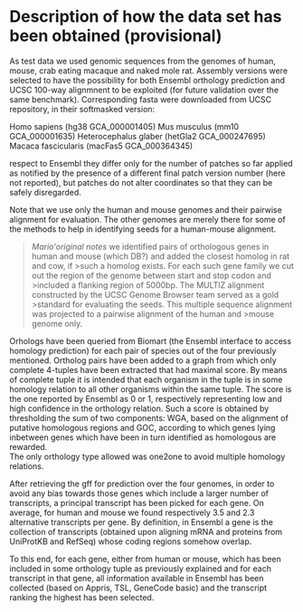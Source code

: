 # Description of how the data set has been obtained (provisional)
As test data we used genomic sequences from the genomes of human, mouse, crab eating macaque and naked mole rat. Assembly versions were selected to have the possibility for both Ensembl orthology prediction and UCSC 100-way alignmnent to be exploited (for future validation over the same benchmark). Corresponding fasta were downloaded from UCSC repository, in their softmasked version:

Homo sapiens (hg38 GCA_000001405)
Mus musculus (mm10 GCA_000001635)
Heterocephalus glaber (hetGla2 GCA_000247695)
Macaca fascicularis (macFas5 GCA_000364345)

respect to Ensembl they differ only for the number of patches so far applied as notified by the presence of a different final patch version number (here not reported), but patches do not alter coordinates so that they can be safely disregarded. 

Note that we use only the human and mouse genomes and their pairwise alignment for evaluation. The other genomes are merely there for some of the methods to help in identifying seeds for a human-mouse alignment.


>*Mario'original notes*
>we identified pairs of orthologous genes in human and mouse (which DB?) and added the closest homolog in rat and cow, if >such a homolog exists. For each such gene family we cut out the region of the genome between start and stop codon and >included a flanking region of 5000bp. The MULTIZ alignment constructed by the UCSC Genome Browser team served as a gold >standard for evaluating the seeds. This multiple sequence alignment was projected to a pairwise alignment of the human and >mouse genome only.


Orhologs have been queried from Biomart (the Ensembl interface to access homology prediction) for each pair of species out of the four previously mentioned. Ortholog pairs have been added to a graph from which only complete 4-tuples have been extracted that had maximal score. By means of complete tuple it is intended that each organism in the tuple is in some homology relation to all other organisms within the same tuple. The score is the one reported by Ensembl as 0 or 1, respectively representing low and high confidence in the orthology relation. Such a score is obtained by thresholding the sum of two components: WGA, based on the alignment of putative homologous regions and GOC, according to which genes lying inbetween genes which have been in turn identified as homologous are rewarded.  
The only orthology type allowed was one2one to avoid multiple homology relations. 


After retrieving the gff for prediction over the four genomes, in order to avoid any bias towards those genes which include a larger number of transcripts, a principal transcript has been picked for each gene. On average, for human and mouse we found respectively 3.5 and 2.3 alternative transcripts per gene. By definition, in Ensembl a gene is the collection of transcripts (obtained upon aligning mRNA and proteins from UniProtKB and RefSeq) whose coding regions somehow overlap. 

To this end, for each gene, either from human or mouse, which has been included in some orthology tuple as previously explained and for each transcript in that gene, all information available in Ensembl has been collected (based on Appris, TSL, GeneCode basic) and the transcript ranking the highest has been selected.



